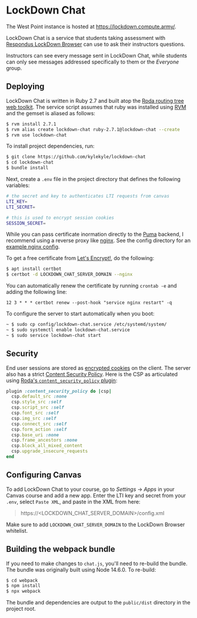 # LockDown Chat

The West Point instance is hosted at https://lockdown.compute.army/.

LockDown Chat is a service that students taking assessment with [Respondus LockDown Browser](https://web.respondus.com/he/lockdownbrowser/) can use to ask their instructors questions. 

Instructors can see every message sent in LockDown Chat, while students can only see messages addressed specifically to them or the *Everyone* group. 

## Deploying

LockDown Chat is written in Ruby 2.7 and built atop the [Roda routing tree web toolkit](https://github.com/jeremyevans/roda). The service script assumes that ruby was installed using [RVM](https://rvm.io/) and the gemset is aliased as follows: 

```bash
$ rvm install 2.7.1
$ rvm alias create lockdown-chat ruby-2.7.1@lockdown-chat --create
$ rvm use lockdown-chat
```

To install project dependencies, run: 

```bash
$ git clone https://github.com/kylekyle/lockdown-chat
$ cd lockdown-chat
$ bundle install
```

Next, create a `.env` file in the project directory that defines the following variables: 

```bash
# the secret and key to authenticates LTI requests from canvas
LTI_KEY=
LTI_SECRET=

# this is used to encrypt session cookies
SESSION_SECRET=
```

While you can pass certificate inormation directly to the [Puma](https://github.com/puma/puma) backend, I recommend using a reverse proxy like [nginx](https://www.nginx.com/). See the config directory for an [example nginx config](config/nginx.conf).

To get a free certificate from [Let's Encrypt!](https://letsencrypt.org), do the following:

```bash 
$ apt install certbot
$ certbot -d LOCKDOWN_CHAT_SERVER_DOMAIN --nginx
```

You can automatically renew the certificate by running `crontab -e` and adding the following line:

```
12 3 * * * certbot renew --post-hook "service nginx restart" -q
```

To configure the server to start automatically when you boot:

```bash
~ $ sudo cp config/lockdown-chat.service /etc/systemd/system/
~ $ sudo systemctl enable lockdown-chat.service 
~ $ sudo service lockdown-chat start
```

## Security

End user sessions are stored as [encrypted cookies](http://roda.jeremyevans.net/rdoc/classes/Roda/RodaPlugins/Sessions.html) on the client. The server also has a strict [Content Security Policy](https://developer.mozilla.org/en-US/docs/Web/HTTP/CSP). Here is the CSP as articulated using [Roda's `content_security_policy` plugin](https://roda.jeremyevans.net/rdoc/classes/Roda/RodaPlugins/ContentSecurityPolicy.html): 
```ruby 
plugin :content_security_policy do |csp|
  csp.default_src :none
  csp.style_src :self
  csp.script_src :self
  csp.font_src :self
  csp.img_src :self
  csp.connect_src :self
  csp.form_action :self
  csp.base_uri :none
  csp.frame_ancestors :none
  csp.block_all_mixed_content
  csp.upgrade_insecure_requests
end
```

## Configuring Canvas

To add LockDown Chat to your course, go to *Settings* -> *Apps* in your Canvas course and add a new app. Enter the LTI key and secret from your `.env`, select `Paste XML`, and paste in the XML from here: 

> https://<LOCKDOWN_CHAT_SERVER_DOMAIN>/config.xml

Make sure to add `LOCKDOWN_CHAT_SERVER_DOMAIN` to the LockDown Browser whitelist. 

## Building the webpack bundle

If you need to make changes to `chat.js`, you'll need to re-build the bundle. The bundle was originally built using Node 14.6.0. To re-build: 

```bash
$ cd webpack
$ npm install
$ npx webpack 
```

The bundle and dependencies are output to the `public/dist` directory in the project root. 
